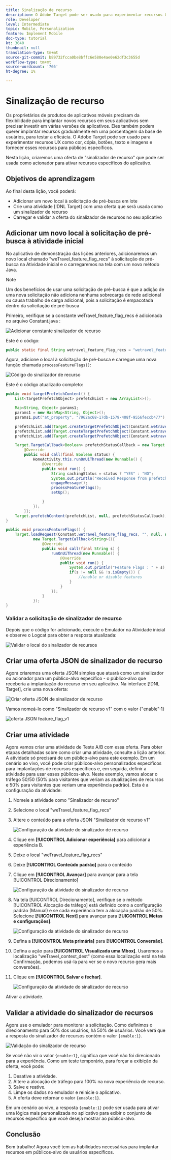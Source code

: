 ```yaml
---
title: Sinalização de recurso
description: O Adobe Target pode ser usado para experimentar recursos UX como cor, cópia, botões, texto e imagens e fornecer esses recursos para públicos específicos.
role: Developer
level: Intermediate
topic: Mobile, Personalization
feature: Implement Mobile
doc-type: tutorial
kt: 3040
thumbnail: null
translation-type: tm+mt
source-git-commit: b89732fcca0be8bffc6e580e4ae0e62df3c3655d
workflow-type: tm+mt
source-wordcount: '766'
ht-degree: 1%

---
```



# Sinalização de recurso

Os proprietários de produtos de aplicativos móveis precisam da flexibilidade para implantar novos recursos em seus aplicativos sem precisar investir em várias versões de aplicativos. Eles também podem querer implantar recursos gradualmente em uma porcentagem da base de usuários, para testar a eficácia. O Adobe Target pode ser usado para experimentar recursos UX como cor, cópia, botões, texto e imagens e fornecer esses recursos para públicos específicos.

Nesta lição, criaremos uma oferta de &quot;sinalizador de recurso&quot; que pode ser usada como acionador para ativar recursos específicos do aplicativo.

## Objetivos de aprendizagem

Ao final desta lição, você poderá:

* Adicionar um novo local à solicitação de pré-busca em lote
* Crie uma atividade [!DNL Target] com uma oferta que será usada como um sinalizador de recurso
* Carregar e validar a oferta do sinalizador de recursos no seu aplicativo

## Adicionar um novo local à solicitação de pré-busca à atividade inicial

No aplicativo de demonstração das lições anteriores, adicionaremos um novo local chamado &quot;weTravel_feature_flag_recs&quot; à solicitação de pré-busca na Atividade inicial e o carregaremos na tela com um novo método Java.

>[!NOTE]
>
>Um dos benefícios de usar uma solicitação de pré-busca é que a adição de uma nova solicitação não adiciona nenhuma sobrecarga de rede adicional ou causa trabalho de carga adicional, pois a solicitação é empacotada dentro da solicitação de pré-busca

Primeiro, verifique se a constante weTravel_feature_flag_recs é adicionada no arquivo Constant.java :

![Adicionar constante sinalizador de recurso](assets/feature_flag_constant.jpg)

Este é o código:

```java
public static final String wetravel_feature_flag_recs = "wetravel_feature_flag_recs";
```

Agora, adicione o local à solicitação de pré-busca e carregue uma nova função chamada `processFeatureFlags()`:

![Código do sinalizador de recurso](assets/feature_flag_code.jpg)

Este é o código atualizado completo:

```java
public void targetPrefetchContent() {
    List<TargetPrefetchObject> prefetchList = new ArrayList<>();

    Map<String, Object> params1;
    params1 = new HashMap<String, Object>();
    params1.put("at_property", "7962ac68-17db-1579-408f-9556feccb477");

    prefetchList.add(Target.createTargetPrefetchObject(Constant.wetravel_engage_home, params1));
    prefetchList.add(Target.createTargetPrefetchObject(Constant.wetravel_engage_search, params1));
    prefetchList.add(Target.createTargetPrefetchObject(Constant.wetravel_feature_flag_recs, params1));

    Target.TargetCallback<Boolean> prefetchStatusCallback = new Target.TargetCallback<Boolean>() {
        @Override
        public void call(final Boolean status) {
            HomeActivity.this.runOnUiThread(new Runnable() {
                @Override
                public void run() {
                    String cachingStatus = status ? "YES" : "NO";
                    System.out.println("Received Response from prefetch : " + cachingStatus);
                    engageMessage();
                    processFeatureFlags();
                    setUp();

                }
            });
        }};
    Target.prefetchContent(prefetchList, null, prefetchStatusCallback);
}

public void processFeatureFlags() {
    Target.loadRequest(Constant.wetravel_feature_flag_recs, "", null, null, null,
            new Target.TargetCallback<String>(){
                @Override
                public void call(final String s) {
                    runOnUiThread(new Runnable() {
                        @Override
                        public void run() {
                            System.out.println("Feature Flags : " + s);
                            if(s != null && !s.isEmpty()) {
                                //enable or disable features
                            }
                        }
                    });
                }
            });
}
```

### Validar a solicitação de sinalizador de recurso

Depois que o código for adicionado, execute o Emulador na Atividade inicial e observe o Logcat para obter a resposta atualizada:

![Validar o local do sinalizador de recursos](assets/feature_flag_code_logcat.jpg)

## Criar uma oferta JSON de sinalizador de recurso

Agora criaremos uma oferta JSON simples que atuará como um sinalizador ou acionador para um público-alvo específico - o público-alvo que receberia a implantação do recurso em seu aplicativo. Na interface [!DNL Target], crie uma nova oferta:

![Criar oferta JSON de sinalizador de recurso](assets/feature_flag_json_offer.jpg)

Vamos nomeá-lo como &quot;Sinalizador de recurso v1&quot; com o valor {&quot;enable&quot;:1}

![oferta JSON feature_flag_v1](assets/feature_flag_json_name.jpg)

## Criar uma atividade

Agora vamos criar uma atividade de Teste A/B com essa oferta. Para obter etapas detalhadas sobre como criar uma atividade, consulte a lição anterior. A atividade só precisará de um público-alvo para este exemplo. Em um cenário ao vivo, você pode criar públicos-alvo personalizados específicos para implantações de recursos específicos e, em seguida, definir a atividade para usar esses públicos-alvo. Neste exemplo, vamos alocar o tráfego 50/50 (50% para visitantes que veriam as atualizações de recursos e 50% para visitantes que veriam uma experiência padrão). Esta é a configuração da atividade:

1. Nomeie a atividade como &quot;Sinalizador de recurso&quot;
1. Selecione o local &quot;weTravel_feature_flag_recs&quot;
1. Altere o conteúdo para a oferta JSON &quot;Sinalizador de recurso v1&quot;

   ![Configuração da atividade do sinalizador de recurso](assets/feature_flag_activity.jpg)

1. Clique em **[!UICONTROL Adicionar experiência]** para adicionar a experiência B.
1. Deixe o local &quot;weTravel_feature_flag_recs&quot;
1. Deixe **[!UICONTROL Conteúdo padrão]** para o conteúdo
1. Clique em **[!UICONTROL Avançar]** para avançar para a tela [!UICONTROL Direcionamento]

   ![Configuração da atividade do sinalizador de recurso](assets/feature_flag_activity_2.jpg)

1. Na tela [!UICONTROL Direcionamento], verifique se o método [!UICONTROL Alocação de tráfego] está definido como a configuração padrão (Manual) e se cada experiência tem a alocação padrão de 50%. Selecione **[!UICONTROL Next]** para avançar para **[!UICONTROL Metas e configurações]**.

   ![Configuração da atividade do sinalizador de recurso](assets/feature_flag_activity_3.jpg)

1. Defina a **[!UICONTROL Meta primária]** para **[!UICONTROL Conversão]**.
1. Defina a ação para **[!UICONTROL Visualizada uma Mbox]**. Usaremos a localização &quot;weTravel_context_dest&quot; (como essa localização está na tela Confirmação, podemos usá-la para ver se o novo recurso gera mais conversões).
1. Clique em **[!UICONTROL Salvar e fechar]**.

   ![Configuração da atividade do sinalizador de recurso](assets/feature_flag_activity_4.jpg)

Ativar a atividade.

## Validar a atividade do sinalizador de recursos

Agora use o emulador para monitorar a solicitação. Como definimos o direcionamento para 50% dos usuários, há 50% de usuários. Você verá que a resposta do sinalizador de recursos contém o valor `{enable:1}`.

![Validação do sinalizador de recurso](assets/feature_flag_validation.jpg)

Se você não vir o valor `{enable:1}`, significa que você não foi direcionado para a experiência. Como um teste temporário, para forçar a exibição da oferta, você pode:

1. Desative a atividade.
1. Altere a alocação de tráfego para 100% na nova experiência de recurso.
1. Salve e reative.
1. Limpe os dados no emulador e reinicie o aplicativo.
1. A oferta deve retornar o valor `{enable:1}`.

Em um cenário ao vivo, a resposta `{enable:1}` pode ser usada para ativar uma lógica mais personalizada no aplicativo para exibir o conjunto de recursos específico que você deseja mostrar ao público-alvo.

## Conclusão 

Bom trabalho! Agora você tem as habilidades necessárias para implantar recursos em públicos-alvo de usuários específicos.
